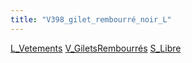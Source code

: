 ```yaml
---
title: "V398_gilet_rembourré_noir_L"
---
```


[L_Vetements](notes/equipements/L_Vetements.md) [V_GiletsRembourrés](notes/equipements/vetements/V_GiletsRembourrés.md) [S_Libre](notes/statut/S_Libre.md)